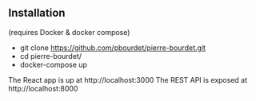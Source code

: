 ## Installation

(requires Docker & docker compose)
- git clone https://github.com/pbourdet/pierre-bourdet.git
- cd pierre-bourdet/
- docker-compose up

The React app is up at  http://localhost:3000
The REST API is exposed at http://localhost:8000
